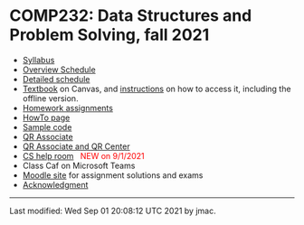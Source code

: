 # COMP232: Data Structures and Problem Solving, fall 2021

* [Syllabus](syllabus.docx)
* [Overview Schedule](schedule.xlsx)
* [Detailed schedule](resources)
* [Textbook](https://canvas.instructure.com/courses/3186473) on
  Canvas, and [instructions](textbook-instructions.md) on how to
  access it, including the offline version.
* [Homework assignments](hw)
* [HowTo page](howto.md)
* [Sample code](comp232-sample-code.zip)
* [QR Associate](qra.md)
* [QR Associate and QR Center](https://users.dickinson.edu/~jmac/qr-center.html)
* [CS help room](help-room/cs-help-room.md)&nbsp;&nbsp;&nbsp;<font color="red">NEW on 9/1/2021</font>
* Class Caf on Microsoft Teams
* [Moodle site](https://lms.dickinson.edu/course/view.php?id=45781) for assignment solutions and exams
* [Acknowledgment](acknowledgment.md)



<!---
    <UL>
      <LI><A HREF="syllabus-12-1-2020.docx">Syllabus</A> </LI>
      <LI><A HREF="schedule-12-2-2020.xlsx">Summary schedule </A> </LI>
      <LI><A HREF="resources">Detailed schedule and class resources</A></LI>
      <LI><A HREF="hw">Homework assignments</A></LI>
      <LI><A HREF="exams">Exams</A></LI>
      <LI><A HREF="https://lms.dickinson.edu/course/view.php?id=45226">Moodle</A></LI>
    </UL>
    <hr>
  </body>
</html>
-->


----
Last modified: Wed Sep 01 20:08:12 UTC 2021 by jmac.
